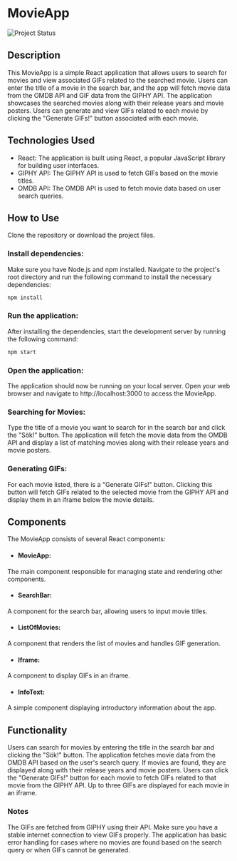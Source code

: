 # MovieApp
![Project Status](https://img.shields.io/badge/Status-Published-brightgreen)
## Description
This MovieApp is a simple React application that allows users to search for movies and view associated GIFs related to the searched movie. Users can enter the title of a movie in the search bar, and the app will fetch movie data from the OMDB API and GIF data from the GIPHY API. The application showcases the searched movies along with their release years and movie posters. Users can generate and view GIFs related to each movie by clicking the "Generate GIFs!" button associated with each movie.

## Technologies Used
* React: The application is built using React, a popular JavaScript library for building user interfaces.
* GIPHY API: The GIPHY API is used to fetch GIFs based on the movie titles.
* OMDB API: The OMDB API is used to fetch movie data based on user search queries.

## How to Use
Clone the repository or download the project files.

### Install dependencies:

Make sure you have Node.js and npm installed. Navigate to the project's root directory and run the following command to install the necessary dependencies:

```javascript
npm install
```
### Run the application: 
After installing the dependencies, start the development server by running the following command:

```javascript
npm start
```
### Open the application: 
The application should now be running on your local server. Open your web browser and navigate to http://localhost:3000 to access the MovieApp.

### Searching for Movies: 
Type the title of a movie you want to search for in the search bar and click the "Sök!" button. The application will fetch the movie data from the OMDB API and display a list of matching movies along with their release years and movie posters.

### Generating GIFs: 
For each movie listed, there is a "Generate GIFs!" button. Clicking this button will fetch GIFs related to the selected movie from the GIPHY API and display them in an iframe below the movie details.

## Components
The MovieApp consists of several React components:

* #### MovieApp: 
The main component responsible for managing state and rendering other components.
* #### SearchBar: 
A component for the search bar, allowing users to input movie titles.
* #### ListOfMovies: 
A component that renders the list of movies and handles GIF generation.
* #### Iframe: 
A component to display GIFs in an iframe.
* #### InfoText: 
A simple component displaying introductory information about the app.

## Functionality
Users can search for movies by entering the title in the search bar and clicking the "Sök!" button.
The application fetches movie data from the OMDB API based on the user's search query.
If movies are found, they are displayed along with their release years and movie posters.
Users can click the "Generate GIFs!" button for each movie to fetch GIFs related to that movie from the GIPHY API.
Up to three GIFs are displayed for each movie in an iframe.
### Notes
The GIFs are fetched from GIPHY using their API. Make sure you have a stable internet connection to view GIFs properly.
The application has basic error handling for cases where no movies are found based on the search query or when GIFs cannot be generated.

